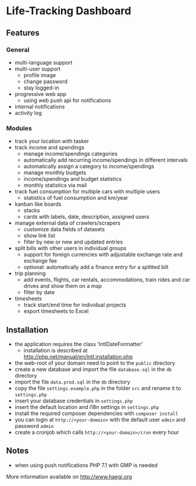 # Life-Tracking Dashboard

## Features

### General
* multi-language support
* multi-user support
  * profile image
  * change password
  * stay logged-in
* progressive web app
  * using web push api for notifications
* internal notifications
* activity log

### Modules
* track your location with tasker
* track income and spendings
  * manage income/spendings categories
  * automatically add recurring income/spendings in different intervals
  * automatically assign a category to income/spendings
  * manage monthly budgets
  * income/spendings and budget statistics
  * monthly statistics via mail
* track fuel consumption for multiple cars with multiple users 
  * statistics of fuel consumption and km/year
* kanban like boards 
  * stacks
  * cards with labels, date, description, assigned users
* manage external data of crawlers/scrapers
  * customize data fields of datasets 
  * show link list
  * filter by new or new and updated entries
* split bills with other users in individual groups
  * support for foreign currencies with adjustable exchange rate and exchange fee
  * optional: automatically add a finance entry for a splitted bill
* trip planning
  * add events, flights, car rentals, accommodations, train rides and car drives and show them on a map
  * filter by date
* timesheets
  * track start/end time for individual projects
  * export timesheets to Excel

## Installation

* the application requires the class 'IntlDateFormatter'
  * installation is described at http://php.net/manual/en/intl.installation.php
* the web-root of your domain need to point to the ``public`` directory
* create a new database and import the file ``database.sql`` in the ``db`` directory
* import the file ``data.prod.sql`` in the ``db`` directory
* copy the file ``settings.example.php`` in the folder ``src`` and rename it to ``settings.php``
* insert your database credentials in ``settings.php``
* insert the default location and i18n settings in ``settings.php``
* install the required composer dependencies with ``composer install``
* you can login at ``http://<your-domain>`` with the default user ``admin`` and password ``admin``
* create a cronjob which calls ``http://<your-domain>/cron`` every hour


## Notes
* when using push notifications PHP 7.1 with GMP is needed


More information available on http://www.haegi.org
